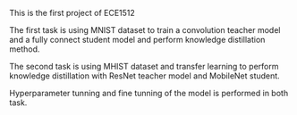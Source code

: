 This is the first project of ECE1512


The first task is using MNIST dataset to train a convolution teacher model and a fully connect student model and perform knowledge distillation method.


The second task is using MHIST dataset and transfer learning to perform knowledge distillation with ResNet teacher model and MobileNet student.


Hyperparameter tunning and fine tunning of the model is performed in both task.

